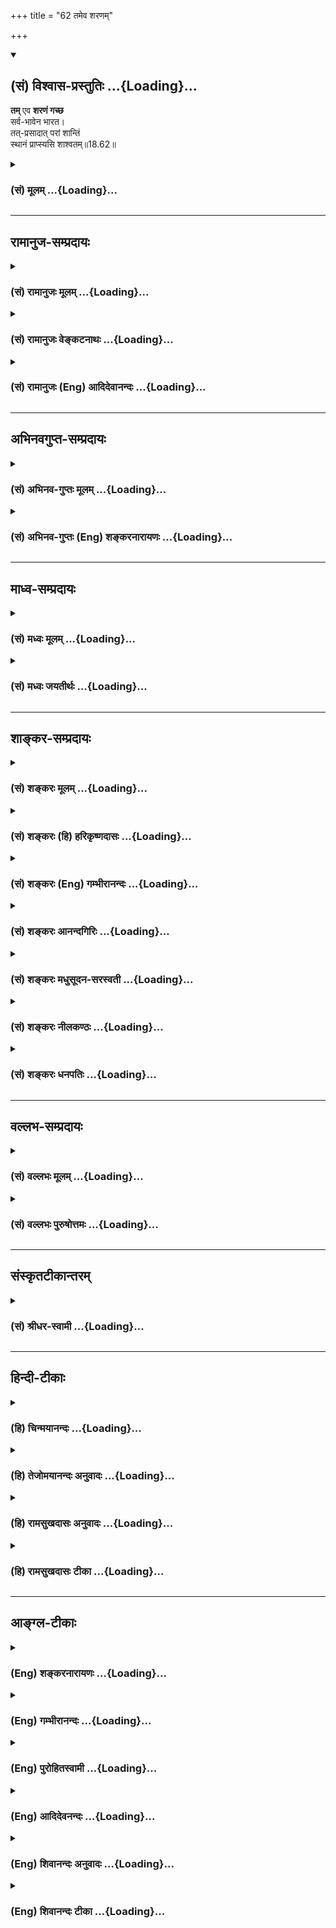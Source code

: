 +++
title = "62 तमेव शरणम्"

+++
<div class="js_include" newlevelforh1="2" title="(सं) विश्वास-प्रस्तुतिः" unfilled url="/mahAbhAratam/vyAsaH/shlokashaH/06-bhIShma-parva/03-bhagavad-gItA-parva/saMskRtam/vishvAsa-prastutiH/18_moxa-saMnyAsa-yogaH/62_tameva_sharaNam.md">
<details open><summary><h2>(सं) विश्वास-प्रस्तुतिः ...{Loading}...</h2></summary>

**तम्** एव **शरणं गच्छ**  
सर्व-भावेन भारत।  
तत्-प्रसादात् परां शान्तिं  
स्थानं प्राप्स्यसि शाश्वतम्॥18.62॥
</details>
</div>
<div class="js_include collapsed" newlevelforh1="3" title="(सं) मूलम्" unfilled url="/mahAbhAratam/vyAsaH/shlokashaH/06-bhIShma-parva/03-bhagavad-gItA-parva/saMskRtam/mUlam/18_moxa-saMnyAsa-yogaH/62_tameva_sharaNam.md">
<details><summary><h3>(सं) मूलम् ...{Loading}...</h3></summary>

तमेव शरणं गच्छ सर्वभावेन भारत।  
तत्प्रसादात्परां शान्तिं स्थानं प्राप्स्यसि शाश्वतम्।।18.62।।
</details>
</div>


_________________
## रामानुज-सम्प्रदायः
<div class="js_include collapsed" newlevelforh1="3" title="(सं) रामानुजः मूलम्" unfilled url="/mahAbhAratam/vyAsaH/shlokashaH/06-bhIShma-parva/03-bhagavad-gItA-parva/saMskRtam/rAmAnujaH/mUlam/18_moxa-saMnyAsa-yogaH/62_tameva_sharaNam.md">
<details><summary><h3>(सं) रामानुजः मूलम् ...{Loading}...</h3></summary>

।।18.62।। यस्माद् एवं तस्मात् **तम् एव** सर्वस्य प्रशासितारम्
आश्रितवात्सल्येन त्वत्सारथ्ये अवस्थितम्इत्थं कुरु इति च प्रशासितारं मां
**सर्वभावेन** सर्वात्मना **शरणं गच्छ** अनुवर्तस्व। अन्यथा
तन्मायाप्रेरितेन अज्ञेन त्वया युद्धादिकरणम् अवर्जनीयम्; तथा सति नष्टो
भविष्यसि। अतो मदुक्तप्रकारेण युद्धादिकं कुरु इत्यर्थः। एवं कुर्वाणः
**तत्प्रसादात् परां शान्तिं** सर्वकर्मबन्धोपशमनं **शाश्वतं** च **स्थानं
प्राप्स्यसि।** यद् अभिधीयते श्रुतिशतैः -- तद्विष्णोः परमं पदं सदा
पश्यन्ति सूरयः। (ऋ॰ सं॰ 1।2।6।5)ते ह नाकं महिमानः सचन्त यत्र पूर्वे
साध्याः सन्ति देवाः। (यजुः सं॰ 31।16)यत्र ऋषयः प्रथमजा ये पुराणाः। परेण
नाकं विहितं गुहायाम् (महाना॰ 8।14)यो अस्याध्यक्षः परमे व्योमन्। (ऋ॰ सं॰
8।7।17।7)अथ यदतः परो दिवो ज्योतिर्दीप्यते (छ॰ उ॰ 3।13।7)सोऽध्वनः
पारमाप्नोति तद्विष्णोः परमं पदम् (क॰ उ॰ 3।9) इत्यादिभिः।

</details>
</div>
<div class="js_include collapsed" newlevelforh1="3" title="(सं) रामानुजः वेङ्कटनाथः" unfilled url="/mahAbhAratam/vyAsaH/shlokashaH/06-bhIShma-parva/03-bhagavad-gItA-parva/saMskRtam/rAmAnujaH/venkaTanAthaH/18_moxa-saMnyAsa-yogaH/62_tameva_sharaNam.md">
<details><summary><h3>(सं) रामानुजः वेङ्कटनाथः ...{Loading}...</h3></summary>

  
  
।।18.62।। स्वतन्त्रे स्वमायया प्रेरयति; परतन्त्रस्तां कथं निस्तरेत्
इत्यत्रोत्तरंतमेव शरणम् इति श्लोक इत्याह --
एतन्मायानिवृत्तिहेतुमाहेति। यस्मादेवम् -- अन्यथाऽपि बुद्ध्या
निवर्तितुमशक्यत्वादित्यर्थः; सर्वस्येश्वराधीनत्वादिति वा। तमेव इत्यनेन
मायां कोऽन्यो निवर्तयितुं शक्नोतीति सूचितमित्याह -- सर्वस्य
प्रशासितारमिति। अत्यन्तस्वतन्त्रः स एव हीदानीं रथिनस्तव सारथित्वेन
परतन्त्रः प्रशास्तीत्यभिप्रायेणआश्रितवात्सल्येनेत्यादिकमुक्तम्।
एवमनुवर्तनीयत्वाय परत्वं सौलभ्यं च दर्शितम्। भावशब्दोऽत्र मनोवृत्तिपर
इत्याहसर्वात्मनेति। सर्वप्रकारेणेति वाऽर्थः। तेनवासुदेवः सर्वम् \[7।19\]
इत्युक्तप्रक्रिययाऽन्तर्यामित्वेनोपदेष्टृत्वेन
प्राप्यत्वप्रापकत्वादिभिश्चैक एवावस्थित इत्यनुसन्धानं वा विवक्षितम्।
अत्र शरणशब्द उपदेशादिमुखेन गोप्तृविषयः तेनैव द्वारेणोपायपरो वा।
यथोपदिष्टकरणमेवात्र शरणागतिरित्यभिप्रायेणाऽऽह --
सर्वात्मनाऽनुवर्तस्वेति। न श्रोष्यसिन योत्स्ये
इत्युक्तनिषेधपरत्वादनुवर्तनमेवात्र शरणागतिरिति दर्शयितुं प्रकृतेन
विपर्यये प्रत्यवायेन योजयति -- अन्यथापीति। प्रकृतोपयोगेनानुवृत्तिं
विशिंषन् विवक्षितमुपसंहरति -- अतस्तदुक्तप्रकारेणेति।
स्ववर्णाश्रमानरूपतदाज्ञानुवर्तनमेव हि तत्प्रीणनमिति भावः।  
  
उक्तानुवृत्तिं प्रसादहेतुतयोत्तरार्धेन योजयति -- एवं
कुर्वाणस्तत्प्रसादादिति। मत्प्रसादात् \[18।5658\] इत्युक्त
एवार्थःतत्प्रसादात् इत्यत्र निर्दिष्टः। तत्रोक्तं सर्वदुर्गतरणमिह परा
शान्तिः। शान्तेश्चात्र परत्वं
निवृत्तजातीयकारणसामानाधिकरण्यविरहेणापुनरङ्कुरत्वमित्यभिप्रायेणाऽऽहसर्वकर्मेति।
सर्वकर्मबन्धोपशमपरशान्तिशब्देन अनिष्टनिवृत्तिरुक्ता। स्थानं प्राप्स्यसि
इति इष्टप्राप्तिरुच्यते। शाश्वतशब्देन ब्रह्मादिस्थानव्यवच्छेदः।
मूलप्रकृतिः सूक्ष्मावस्था; मुक्तप्राप्यस्थानमिति केचित् सत्यलोकादिष्वेव
वैष्णवस्थानमिति चापरे तत्स्थानशब्दस्य मुख्यार्थस्वीकाराय; वादिक्षेपाय
चाप्राकृतस्थानं श्रुतिभिरुपपादयति -- यदभिधीयत इति। अधीतवेदानां
सम्प्रतिपत्त्यतिशयार्थंश्रुतिशतैरित्युक्तम्। एतेन कारणश्रुतीनां
एकमेवाद्वितीयम् \[छां.उ.6।2।1\] इत्यादीनां
स्रक्ष्यमाणकार्यप्रपञ्चमात्रप्रलयपरत्वं बहुश्रुत्यविरोधाय
दर्शितम्। तद्विष्णोः इति वाक्यं प्रत्येकं सदापश्यदनेकसूरिविशिष्टविधिपरं;
कृत्स्नस्याप्राप्तत्वात्। विष्णोः इति वैयधिकरण्याच्च नात्र स्वरूपपरता
युक्ता। यत्र पूर्वे साध्याः सन्ति इत्यत्राप्यनवच्छेदान्नित्यं सन्तीति
सिद्धम्। अत्र चशाश्वतं स्थानम् इति निर्दिष्टं परमात्मन एव स्थानमिति
प्रकरणान्तरे व्यक्तम्। रम्याणि कामचाराणि (दिव्यानि कामचारीणि) विमानानि
सभास्तथा। आक्रीडा विविधा राजन् पद्मिन्यश्चामलोदकाः। एते वै निरयास्तात
स्थानस्य परमात्मनः \[म.भा.12।198।411\] इति। आह च भगवान् पराशरः --
एकान्तिनः सदा ब्रह्मध्यायिनो योगिनो हि ये। तेषां तत्परमं स्थानं यद्वै
पश्यन्ति सूरयः \[वि.पु.1।6।39\] इति।  
  

</details>
</div>
<div class="js_include collapsed" newlevelforh1="3" title="(सं) रामानुजः (Eng) आदिदेवानन्दः" unfilled url="/mahAbhAratam/vyAsaH/shlokashaH/06-bhIShma-parva/03-bhagavad-gItA-parva/saMskRtam/rAmAnujaH/english/AdidevAnandaH/18_moxa-saMnyAsa-yogaH/62_tameva_sharaNam.md">
<details><summary><h3>(सं) रामानुजः (Eng) आदिदेवानन्दः ...{Loading}...</h3></summary>

18.62 Such being the case, take refuge with all your heart
(Sarvabhavena), by every disposition of your body, senses and mind
(Sarvatmana) in Him - Him, the ruler of all, who has become your charioteer out of compassion for dependents, and who orders you, 'Act thus' and so on. Even if you do not do so now, fighting in battle etc.,
is inevitable for you who are ignorant and actuated by His Maya, but then you will get ruined. Therefore, fight etc., in the manner which has
been explained by Him. Such is the meaning. Acting in this way, you will
attain supreme peace, release from all bondage, and the eternal abode.
Hundreds of Srutis declare it: 'That supreme place of Visnu which the
sages see' (Rg. S., 1.2.6.5); 'They become meritorious and reach this
heaven where Devas and Sadhyas dwell' (Tai. A., 3.12); 'Where dwell the
ancient sages, the first-born' (Tai.Sam., 4.7.13.1); 'The supreme place
above the paradise in the heart of the Supreme Heaven' (Ma. Na., 8.14);
'He who is in the Supreme Heaven and presides over this' (Rg. S.,
8.7.17.7); 'Now that light which shines above this Supreme Heaven' (Cha.
U., 3.13.7); and 'He reaches the end of the journey, the Highest abode
of Visnu' (Ka. U., 3.9).

</details>
</div>


_________________
## अभिनवगुप्त-सम्प्रदायः
<div class="js_include collapsed" newlevelforh1="3" title="(सं) अभिनव-गुप्तः मूलम्" unfilled url="/mahAbhAratam/vyAsaH/shlokashaH/06-bhIShma-parva/03-bhagavad-gItA-parva/saMskRtam/abhinava-guptaH/mUlam/18_moxa-saMnyAsa-yogaH/62_tameva_sharaNam.md">
<details><summary><h3>(सं) अभिनव-गुप्तः मूलम् ...{Loading}...</h3></summary>

।।18.61 -- 18.62।। ईश्वर इति। तमेवेति। एष ईश्वरः परमात्मा अवश्यं शरणत्वेन
ग्राह्यः। तत्र हि अधिष्ठातरि कर्तरि +++(omits कर्तरि )+++ बोद्धरि स्वात्ममये
विमृष्टे +++(;N विस्पष्टे )+++ ; न कर्माणि स्थतिभाञ्जि भवन्ति। न हि
निशिततरनखरकोटिविदारितसमदकरिकरटगलितमुक्ताफलनिकरपरिकरप्रकाशितप्रतापमहसि (
omits -- परिकर -- ) सिंहकिशोरके गुहामधितिष्ठति चपलमनसो
विद्रवणमात्रबलशालिनो हरिणपोतकाः +++(K हिरण -- )+++ स्वैरं
स्वव्यापारपरिशीलनापटुभावमवलंबन्ते इति। तमेव शरणं गच्च्छइत्युपक्रम्य
मत्प्रसादात् इति निर्वाहवाक्यमभिदधत् भगवान् परमात्मानम् ईश्वरं वासुदेवं
च एकतया योजयति इति।

</details>
</div>
<div class="js_include collapsed" newlevelforh1="3" title="(सं) अभिनव-गुप्तः (Eng) शङ्करनारायणः" unfilled url="/mahAbhAratam/vyAsaH/shlokashaH/06-bhIShma-parva/03-bhagavad-gItA-parva/saMskRtam/abhinava-guptaH/english/shankaranArAyaNaH/18_moxa-saMnyAsa-yogaH/62_tameva_sharaNam.md">
<details><summary><h3>(सं) अभिनव-गुप्तः (Eng) शङ्करनारायणः ...{Loading}...</h3></summary>

18.61-62 Isvarah etc. Tam eva etc. This Lord, the Supreme Self, must be
taken hold of as refuge. When that Supreme Ruler, the \[real\]
Agent-of-all-actions, the \[real\] Knower, the very Self of your own, is
reflected upon, there (in the heart) the \[effects of\] actions do not
enjoy any locus standi. Indeed, the deer-calves which are of wavering
mind \[by nature\] and are noted only for their power of running away to
escape, do not take recourse to their skill in pursuing freely their
\[usual\] activities while there dwells in the \[nearby\] cave a
loin-calf, the glory of whose valour has been made evident by the
accessories in the form of the heaps of pearls scattered from the
elephants' temples broken upon with the very sharp edges of his
(lion-calf's) excellent claws. By the cocluding statement that commences
'To Him alone you must go for refuge' and \[runs\] as 'Through My Grace
etc.', the Bhagavat indicates the Lord Supreme Self, and Vasudeva krsna
to be identical.

</details>
</div>


_________________
## माध्व-सम्प्रदायः
<div class="js_include collapsed" newlevelforh1="3" title="(सं) मध्वः मूलम्" unfilled url="/mahAbhAratam/vyAsaH/shlokashaH/06-bhIShma-parva/03-bhagavad-gItA-parva/saMskRtam/madhvaH/mUlam/18_moxa-saMnyAsa-yogaH/62_tameva_sharaNam.md">
<details><summary><h3>(सं) मध्वः मूलम् ...{Loading}...</h3></summary>

।।18.62।। परोक्षवचनं तु द्रोणं प्रति भीमवचनवत्।

</details>
</div>
<div class="js_include collapsed" newlevelforh1="3" title="(सं) मध्वः जयतीर्थः" unfilled url="/mahAbhAratam/vyAsaH/shlokashaH/06-bhIShma-parva/03-bhagavad-gItA-parva/saMskRtam/madhvaH/jayatIrthaH/18_moxa-saMnyAsa-yogaH/62_tameva_sharaNam.md">
<details><summary><h3>(सं) मध्वः जयतीर्थः ...{Loading}...</h3></summary>

।।18.62।। ईश्वरः सर्वभूतानां हृद्देशेऽर्जुन तिष्ठति \[18।61\]तमेव शरणं
गच्छ तत्प्रसादात् इत्यादिरूपात्परोक्षवचनात्कृष्णस्यानीश्वरत्वं प्रतीयते।
तन्निराकर्तुमाह -- **परोक्षे**ति।
निश्चितार्थत्वाभिप्रायेणान्यथासिद्धमिति शेषः।

</details>
</div>


_________________
## शाङ्कर-सम्प्रदायः
<div class="js_include collapsed" newlevelforh1="3" title="(सं) शङ्करः मूलम्" unfilled url="/mahAbhAratam/vyAsaH/shlokashaH/06-bhIShma-parva/03-bhagavad-gItA-parva/saMskRtam/shankaraH/mUlam/18_moxa-saMnyAsa-yogaH/62_tameva_sharaNam.md">
<details><summary><h3>(सं) शङ्करः मूलम् ...{Loading}...</h3></summary>

।।18.62।। --,**तमेव** ईश्वरं **शरणम्** आश्रयं संसारार्तिहरणार्थं
**गच्छ** आश्रय **सर्वभावेन** सर्वात्मना हे **भारत।** ततः
**तत्प्रसादात्** ईश्वरानुग्रहात् **परां** प्रकृष्टां **शान्तिम्** उपरतिं
**स्थानं** च मम विष्णोः परमं पदं प्राप्स्यसि **शाश्वतं** नित्यम्।।

</details>
</div>
<div class="js_include collapsed" newlevelforh1="3" title="(सं) शङ्करः (हि) हरिकृष्णदासः" unfilled url="/mahAbhAratam/vyAsaH/shlokashaH/06-bhIShma-parva/03-bhagavad-gItA-parva/saMskRtam/shankaraH/hindI/harikRShNadAsaH/18_moxa-saMnyAsa-yogaH/62_tameva_sharaNam.md">
<details><summary><h3>(सं) शङ्करः (हि) हरिकृष्णदासः ...{Loading}...</h3></summary>

।।18.62।। हे भारत तू सर्वभावसे उस ईश्वरकी ही शरणमें जा अर्थात् संसारके
समस्त क्लेशोंका नाश करनेके लिये मन; वाणी और शरीरद्वारा सब प्रकारसे उस
ईश्वरका ही आश्रय ग्रहण कर। फिर उस ईश्वरके अनुग्रहसे परम -- उत्तम
शान्तिको; अर्थात् उपरतिको और शाश्वत स्थानको अर्थात् मुझ विष्णुके परम
नित्यधामको प्राप्त करेगा।

</details>
</div>
<div class="js_include collapsed" newlevelforh1="3" title="(सं) शङ्करः (Eng) गम्भीरानन्दः" unfilled url="/mahAbhAratam/vyAsaH/shlokashaH/06-bhIShma-parva/03-bhagavad-gItA-parva/saMskRtam/shankaraH/english/gambhIrAnandaH/18_moxa-saMnyAsa-yogaH/62_tameva_sharaNam.md">
<details><summary><h3>(सं) शङ्करः (Eng) गम्भीरानन्दः ...{Loading}...</h3></summary>

18.62 Gaccha saranam, take refuge; tam eva, in Him, the Lord alone;
sarva-bhavena, with your whole being, for getting rid of your mundane
sufferings, O scion of the Bharata dynasty. Tat-prasadat, through His
grace, through God's grace; prapsyasi, you will attain; param, the
supreme; santim, Peace, the highest Tranillity; and the sasvatam,
eternal; sthanam, Abode, the supreme State of Mine who am Visnu.

</details>
</div>
<div class="js_include collapsed" newlevelforh1="3" title="(सं) शङ्करः आनन्दगिरिः" unfilled url="/mahAbhAratam/vyAsaH/shlokashaH/06-bhIShma-parva/03-bhagavad-gItA-parva/saMskRtam/shankaraH/AnandagiriH/18_moxa-saMnyAsa-yogaH/62_tameva_sharaNam.md">
<details><summary><h3>(सं) शङ्करः आनन्दगिरिः ...{Loading}...</h3></summary>

।।18.62।। ईश्वरः सर्वाणि भूतानि प्रेरयति चेत्प्राप्तकैवल्यस्यापि
पुरुषकारस्यानर्थक्यमित्याशङ्क्याह -- **तमेवेति।** सर्वात्मना मनोवृत्त्या
वाचा कर्मणा चेत्यर्थः। ईश्वरस्यानुग्रहात्तत्त्वज्ञानोत्पत्तिपर्यन्तादिति
शेषः। मुक्तास्तिष्ठन्त्यस्मिन्निति स्थानम्।

</details>
</div>
<div class="js_include collapsed" newlevelforh1="3" title="(सं) शङ्करः मधुसूदन-सरस्वती" unfilled url="/mahAbhAratam/vyAsaH/shlokashaH/06-bhIShma-parva/03-bhagavad-gItA-parva/saMskRtam/shankaraH/madhusUdana-sarasvatI/18_moxa-saMnyAsa-yogaH/62_tameva_sharaNam.md">
<details><summary><h3>(सं) शङ्करः मधुसूदन-सरस्वती ...{Loading}...</h3></summary>

।।18.62।। ईश्वरः सर्वभूतानि परतन्त्राणि प्रेरयति चेत्प्राप्तं
विधिप्रतिषेधशास्त्रस्य सर्वस्य पुरुषकारस्य चानर्थक्यमित्यत्राह --
तमेवेति। तमेवेश्वरं शरणंनामाश्रयं संसारसमुद्रोत्तरणार्थं गच्छ आश्रय।
सर्वभावेन सर्वात्मना मनसा वाचा कर्मणा च। हे भारत;
तत्प्रसादात्तस्यैवेश्वरस्यानुग्रहात्तत्त्वज्ञानोत्पत्तिपर्यन्तात्परां
शान्तिं सकार्याविद्यानिवृत्तिं
स्थानमद्वितीयस्वप्रकाशपरमानन्दरूपेणावस्थानं शाश्वतं नित्यं प्राप्स्यसि।

</details>
</div>
<div class="js_include collapsed" newlevelforh1="3" title="(सं) शङ्करः नीलकण्ठः" unfilled url="/mahAbhAratam/vyAsaH/shlokashaH/06-bhIShma-parva/03-bhagavad-gItA-parva/saMskRtam/shankaraH/nIlakaNThaH/18_moxa-saMnyAsa-yogaH/62_tameva_sharaNam.md">
<details><summary><h3>(सं) शङ्करः नीलकण्ठः ...{Loading}...</h3></summary>

।।18.62।। तमेव ईश्वरं सर्वभावेन सर्वात्मना शरणमाश्रयं गच्छ श्रयस्व।
तत्प्रसादात् तदनुग्रहात्परां शान्तिमुपरतिं समाधिमितियावत्। तथा च
सूत्रंसमाधिसिद्धिरीश्वरप्रणिधानात् इति। स्थानं च परं विष्णोः पदं मोक्षं
शाश्वतं नित्यं प्राप्स्यसि।

</details>
</div>
<div class="js_include collapsed" newlevelforh1="3" title="(सं) शङ्करः धनपतिः" unfilled url="/mahAbhAratam/vyAsaH/shlokashaH/06-bhIShma-parva/03-bhagavad-gItA-parva/saMskRtam/shankaraH/dhanapatiH/18_moxa-saMnyAsa-yogaH/62_tameva_sharaNam.md">
<details><summary><h3>(सं) शङ्करः धनपतिः ...{Loading}...</h3></summary>

।।18.62।। यस्मीदश्वर एव तत्तत्कर्मफलप्रदाता भ्रामयति तस्मात्तमेव ईश्वरं
शरणं आश्रयं संसारार्ति हरणार्थं सर्वभावेन सर्वात्मना मनसा वाचा कर्मणा च
गच्छ आश्रय। हेभारतेति संबोधयन् उत्तमवंशोद्भवस्त्वं योग्योऽसीति द्योतयति।
तत्प्रसादातात्तस्य सभ्यगाराधितस्येश्वरस्य प्रसादादनुग्रहात्परां
प्रकृष्टां शान्तिं अविद्योपशमरुपां सर्वानार्थनिवृत्तिस्थानं च
मुक्तास्तिष्ठन्ति यस्मिन्निति स्थानं मम विष्णोः परम पदं शाश्वतं
सदैकरसमवाप्यस्यसि।

</details>
</div>


_________________
## वल्लभ-सम्प्रदायः
<div class="js_include collapsed" newlevelforh1="3" title="(सं) वल्लभः मूलम्" unfilled url="/mahAbhAratam/vyAsaH/shlokashaH/06-bhIShma-parva/03-bhagavad-gItA-parva/saMskRtam/vallabhaH/mUlam/18_moxa-saMnyAsa-yogaH/62_tameva_sharaNam.md">
<details><summary><h3>(सं) वल्लभः मूलम् ...{Loading}...</h3></summary>

।।18.62।। अतस्तमेव सर्वनियन्तारं सर्वेश्वरं शरण्यं गच्छ सर्वात्मना।
अन्यथा मत्प्रकृतिप्रेरितेन तु त्वया युद्धकरणमनिवार्यं भविष्यत्येवेति वरं
मदुक्तकरणम्। मत्प्रसादादेव परां शान्तिं शाश्वतं स्थानं च प्राप्स्यसि।
अतो भगवदाज्ञातः स्वधर्मकरणं मतं तथा सति न बन्धः स्यात्तदीयस्येति
निर्णयः।

</details>
</div>
<div class="js_include collapsed" newlevelforh1="3" title="(सं) वल्लभः पुरुषोत्तमः" unfilled url="/mahAbhAratam/vyAsaH/shlokashaH/06-bhIShma-parva/03-bhagavad-gItA-parva/saMskRtam/vallabhaH/puruShottamaH/18_moxa-saMnyAsa-yogaH/62_tameva_sharaNam.md">
<details><summary><h3>(सं) वल्लभः पुरुषोत्तमः ...{Loading}...</h3></summary>

  
  
।।18.62।। मामज्ञात्वा मदाज्ञां चेन्न करोषि तदा हृदयस्थितेश्वरस्यैव शरणं
गच्छेत्याह -- तमेवेति। हे भारत सत्कुलोत्पन्नत्वादहङ्काररहित तं
पूर्वोक्तं हृदयस्थितमेव ईश्वरं सर्वभावेन सङ्कल्पविकल्पान् परित्यज्य
सर्वात्मना शरणं गच्छ; ततस्तत्प्रसादात् परां शान्तिं शाश्वतं नित्यं
स्थानं पूर्वश्लोकोक्तमक्षरात्मकं प्राप्स्यसि।  
  

</details>
</div>


_________________
## संस्कृतटीकान्तरम्
<div class="js_include collapsed" newlevelforh1="3" title="(सं) श्रीधर-स्वामी" unfilled url="/mahAbhAratam/vyAsaH/shlokashaH/06-bhIShma-parva/03-bhagavad-gItA-parva/saMskRtam/shrIdhara-svAmI/18_moxa-saMnyAsa-yogaH/62_tameva_sharaNam.md">
<details><summary><h3>(सं) श्रीधर-स्वामी ...{Loading}...</h3></summary>

।।18.62।।**तमिति।** यस्मादेवं सर्वे जीवाः
परमेश्वरपरतन्त्रास्तस्मादहंकारं परित्यज्य सर्वभावेन सर्वात्मना
तमीश्वरमेव शरणं गच्छ। ततस्तस्यैव प्रसादात्परमामुपशान्तिं स्थानं च
पारमेश्वरं शाश्वतं नित्यं प्राप्स्यसि।

</details>
</div>


_________________
## हिन्दी-टीकाः
<div class="js_include collapsed" newlevelforh1="3" title="(हि) चिन्मयानन्दः" unfilled url="/mahAbhAratam/vyAsaH/shlokashaH/06-bhIShma-parva/03-bhagavad-gItA-parva/hindI/chinmayAnandaH/18_moxa-saMnyAsa-yogaH/62_tameva_sharaNam.md">
<details><summary><h3>(हि) चिन्मयानन्दः ...{Loading}...</h3></summary>

।।18.62।। ईशावास्योपनिषद् के प्रथम मन्त्र का भावार्थ यह है कि यह
सम्पूर्ण जगत् ईश्वर से व्याप्त है। इसलिए; नामरूपों के भेद से दृष्टि
हटाकर अनन्त परमात्मा का आनन्दानुभव करो किसी के धन का लोभ मत करो।
गीतादर्शन का सारतत्त्व भी यही है। अहंकार का त्याग करके अपने कर्त्तव्य
करो यह तो मानो गीता का मूल मंत्र ही है। आत्मा और अनात्मा के मिथ्या
सम्बन्ध से ही कर्तृत्वाभिमानी जीव की उत्पत्ति होती है। यह जीव ही संसार
के दुखों को भोगता रहता है। अत; इससे अपनी मुक्ति के लिए अहंकार का
परित्याग करना चाहिए। यहाँ प्रश्न उपस्थित हो सकता है कि अहंकार का त्याग
कैसे करें इसके उत्तर में ईश्वरार्पण की भावना का वर्णन किया गया है।
पूर्वश्लोक में ही ईश्वर के स्वरूप को दर्शाया गया है। इसलिए; अब; भगवान्
श्रीकृष्ण अर्जुन से कहते हैं; तुम उसी हृदयस्थ ईश्वर की शरण में जाओ। शरण
में जाने का अर्थ है अभिमान एवं फलासक्ति का त्याग करके;
कर्माध्यक्षकर्मफलदाता ईश्वर का सतत स्मरण करते हुए कर्म करना। इसके
फलस्वरूप चित्त की शुद्धि प्राप्त होगी; जो आत्मज्ञान में सहायक होगी।
आत्मज्ञान की दृष्टि से शरण का अर्थ होगा समस्त अनात्म उपाधियों के
तादात्म्य को त्यागकर आत्मस्वरूप ईश्वर के साथ एकत्व का अनुभव करना। यह
शरणागति अपने सम्पूर्ण व्यक्तित्व के साथ ही हो सकती है (सर्वभावेन); अधूरे
हृदय से नहीं। राधा; हनुमान और प्रह्लाद जैसे भक्त इसके उदाहरण हैं। चित्त
की शुद्धि और आत्मानुभूति ही ईश्वर की कृपा अथवा प्रसाद है। जिस मात्रा
में; अनात्मा के साथ हमारा तादात्म्य निवृत्त होगा; उसी मात्रा में हमें
ईश्वर का यह प्रसाद प्राप्त होगा। भारत भरतवंश में जन्म लेने के कारण अर्जुन
का नाम भारत था। शब्द व्युत्पत्ति के अनुसार इसका अर्थ है वह पुरुष जो भा
अर्थात् प्रकाश (ज्ञान) में रत है। आध्यात्मिक ज्ञान के प्रकाश में रमने
वाले ऋषियों के कारण ही यह देश भारत कहा गया है। प्रकरण का उपसंहार करते हुए
भगवान् कहते हैं

</details>
</div>
<div class="js_include collapsed" newlevelforh1="3" title="(हि) तेजोमयानन्दः अनुवादः" unfilled url="/mahAbhAratam/vyAsaH/shlokashaH/06-bhIShma-parva/03-bhagavad-gItA-parva/hindI/tejomayAnandaH/anuvAdaH/18_moxa-saMnyAsa-yogaH/62_tameva_sharaNam.md">
<details><summary><h3>(हि) तेजोमयानन्दः अनुवादः ...{Loading}...</h3></summary>

।।18.62।। हे भारत ! तुम सम्पूर्ण भाव से उसी (ईश्वर) की शरण में जाओ। उसके
प्रसाद से तुम परम शान्ति और शाश्वत स्थान को प्राप्त करोगे।।

</details>
</div>
<div class="js_include collapsed" newlevelforh1="3" title="(हि) रामसुखदासः अनुवादः" unfilled url="/mahAbhAratam/vyAsaH/shlokashaH/06-bhIShma-parva/03-bhagavad-gItA-parva/hindI/rAmasukhadAsaH/anuvAdaH/18_moxa-saMnyAsa-yogaH/62_tameva_sharaNam.md">
<details><summary><h3>(हि) रामसुखदासः अनुवादः ...{Loading}...</h3></summary>

।।18.62।। हे भरतवंशोद्भव अर्जुन ! तू सर्वभावसे उस ईश्वरकी ही शरणमें चला
जा। उसकी कृपासे तू परमशान्ति-(संसारसे सर्वथा उपरति-) को और अविनाशी
परमपदको प्राप्त हो जायगा।

</details>
</div>
<div class="js_include collapsed" newlevelforh1="3" title="(हि) रामसुखदासः टीका" unfilled url="/mahAbhAratam/vyAsaH/shlokashaH/06-bhIShma-parva/03-bhagavad-gItA-parva/hindI/rAmasukhadAsaH/TIkA/18_moxa-saMnyAsa-yogaH/62_tameva_sharaNam.md">
<details><summary><h3>(हि) रामसुखदासः टीका ...{Loading}...</h3></summary>

।।18.62।।***व्याख्या --***  \[मनुष्यमें प्रायः यह एक कमजोरी रहती है कि
जब उसके सामने संतमहापुरुष विद्यमान रहते हैं; तब उसका उनपर श्रद्धाविश्वास
एवं महत्त्वबुद्धि नहीं होती **(टिप्पणी प₀ 963)** परन्तु जब वे चले जाते
हैं; तब पीछे वह रोता है; पश्चात्ताप करता है। ऐसे ही भगवान् अर्जुनके रथके
घोड़े हाँकते हैं और उनकी आज्ञाका पालन करते हैं। वे ही भगवान् जब अर्जुनसे
कहते हैं कि शरणागत भक्त मेरी कृपासे शाश्वत पदको प्राप्त हो जाता है और तू
भी मेरेमें चित्तवाला होकर मेरी कृपासे सम्पूर्ण विघ्नोंको तर जायगा; तब
अर्जुन कुछ बोले ही नहीं। इससे यह सम्भावना भी हो सकती है कि भगवान्के
वचनोंपर अर्जुनको पूरा विश्वास न हुआ हो। इसी दृष्टिसे भगवान्को यहाँ
अर्जुनके लिये अन्तर्यामी ईश्वरकी शरणमें जानेकी बात कहनी पड़ी। \]**तमेव
शरणं गच्छ --** भगवान् कहते हैं कि जो सर्वव्यापक ईश्वर सबके हृदयमें
विराजमान है और सबका संचालक है; तू उसीकी शरणमें चला जा। तात्पर्य है कि
सांसारिक उत्पत्तिविनाशशील पदार्थ; वस्तु; व्यक्ति; घटना परिस्थिति आदि
किसीका किञ्चिन्मात्र भी आश्रय न लेकर केवल अविनाशी परमात्माका ही आश्रय ले
ले। पूर्वश्लोकमें यह कहा गया कि मनुष्य जबतक शरीररूपी यन्त्रके साथ
मैंमेरापनका सम्बन्ध रखता है तबतक ईश्वर अपनी मायासे उसको घुमाता रहता है।
अब यहाँ **एव** पदसे उसका निषेध करते हुए भगवान् अर्जुनसे कहते हैं कि
शरीररूपी यन्त्रके साथ किञ्चिन्मात्र भी मैंमेरापनका सम्बन्ध न रखकर तू
केवल उस ईश्वरकी शरणमें चला जा।**सर्वभावेन --** सर्वभावसे शरणमें जानेका
तात्पर्य यह हुआ कि मनसे उसी परमात्माका चिन्तन हो; शारीरिक क्रियाओंसे
उसीका पूजन हो; उसीका प्रेमपूर्वक भजन हो और उसके प्रत्येक विधानमें परम
प्रसन्नता हो। वह विधान चाहे शरीर; इन्द्रियाँ; मन आदिके अनुकूल हो; चाहे
प्रतिकूल हो; उसे भगवान्का ही किया हुआ मानकर खूब प्रसन्न हो जाय कि अहो
भगवान्की मेरेपर कितनी कृपा है कि मेरेसे बिना पूछे ही; मेरे मन; बुद्धि
आदिके विपरीत जानते हुए भी केवल मेरे हितकी भावनासे; मेरा परम कल्याण
करनेके लिये उन्होंने ऐसा विधान किया है  
  
**तत्प्रसादात्परां शान्तिं स्थानं प्राप्स्यसि शाश्वतम् --** भगवान्ने
पहले यह कह दिया था कि मेरी कृपासे शाश्वत पदकी प्राप्ति हो जाती है (18।
56) और मेरी कृपासे तू सम्पूर्ण विघ्नोंसे तर जायगा (18। 58)। वही बात यहाँ
कहते हैं कि उस अन्तर्यामी परमात्माकी कृपासे तू परमशान्ति और शाश्वत
स्थान(पद)को प्राप्त कर लेगा। गीतामें अविनाशी परमपदको हीपरा शान्ति नामसे
कहा गया है। परन्तु यहाँ भवगान्नेपरा शान्ति औरशाश्वत स्थान (परमपद) --
दोनोंका प्रयोग एक साथ किया है। अतः यहाँपरा शान्ति का अर्थ संसारसे सर्वथा
उपरति औरशाश्वत स्थान का अर्थ परमपद लेना चाहिये। भगवान्ने **तमेव शरणं
गच्छ** पदोंसे अर्जुनको सर्वव्यापी ईश्वरकी शरणमें जानेके लिये कहा है।
इससे यह शङ्का हो सकती है कि क्या भगवान् श्रीकृष्ण ईश्वर नहीं हैं क्योंकि
अगर भगवान् श्रीकृष्ण ईश्वर होते; तो अर्जुनकोउसीकी शरणमें जा -- ऐसा
(परोक्ष रीतिसे) नहीं कहते।  
  
इसका समाधान यह है कि भगवान्ने सर्वव्यापक ईश्वरकी शरणागतिको तो
**गुह्याद्गुह्यतरम्** (18। 63) अर्थात् गुह्यसे गुह्यतर कहा है; पर अपनी
शरणागतिको **सर्वगुह्यतमम्** (18। 64) अर्थात् सबसे गुह्यतम कहा है। इससे
सर्वव्यापक ईश्वरकी अपेक्षा भगवान् श्रीकृष्ण बड़े ही सिद्ध हुए।  
  
भगवान्ने पहले कहा है कि मैं अजन्मा; अविनाशी और सम्पूर्ण प्राणियोंका
ईश्वर होते हुए भी अपनी प्रकृतिको अधीन करके अपनी योगमायासे प्रकट होता हूँ
(4। 6) मैं सम्पूर्ण यज्ञों और तपोंका भोक्ता हूँ; सम्पूर्ण लोकोंका महान्
ईश्वर हूँ और सम्पूर्ण प्राणियोंका सुहृद हूँ -- ऐसा मुझे माननेसे शान्तिकी
प्राप्ति होती है (5। 29) परन्तु जो मुझे सम्पूर्ण यज्ञोंका भोक्ता और सबका
मालिक नहीं मानते; उनका पतन होता है (9। 24)। इस प्रकार अन्वयव्यतिरेकसे भी
भगवान् श्रीकृष्णका ईश्वरत्व सिद्धि हो जाता है।  
  
इस अध्यायमें **ईश्वरः सर्वभूतानां हृद्देशेऽर्जुन तिष्ठति** (18। 61)
पदोंसे अन्तर्यामी ईश्वरको सब प्राणियोंके हृदयमें स्थित बताया है और
पंद्रहवें अध्यायमें **सर्वस्य चाहं हृदि संनिविष्टः** (15। 15) पदोंसे
अपनेको सबके हृदयमें स्थित बताया है। इसका तात्पर्य यह हुआ कि अन्तर्यामी
परमात्मा और भगवान् श्रीकृष्ण दो नहीं हैं;,एक ही हैं। जब अन्तर्यामी
परमात्मा और भगवान् श्रीकृष्ण एक ही हैं; तो फिर भगवान् श्रीकृष्णने
अर्जुनको **तमेंव शरणं गच्छ** क्यों कहा इसका कारण यह है कि पहले छप्पनवें
श्लोकमें भगवान्ने अपनी कृपासे शाश्वत अविनाशी पदकी प्राप्ति होनेकी बात
कही और सत्तावनवेंअट्ठावनवें श्लोकोंमें अर्जुनको अपने परायण होनेकी आज्ञा
देकरमेरी कृपासे सम्पूर्ण विघ्नोंको तर जायगा -- यह बात कही। परन्तु अर्जुन
कुछ बोले नहीं अर्थात् उन्होंने कुछ भी स्वीकार नहीं किया। इसपर भगवान्ने
अर्जुनको धमकाया कि यदि अहंकारके कारण तू मेरी बात नहीं सुनेगा तो तेरा पतन
हो जायगा। उनसठवें और साठवें श्लोकमें कहा कि मैं युद्ध नहीं करूँगा -- इस
प्रकार अहंकारका आश्रय लेकर किया हुआ तेरा निश्चय भी नहीं टिकेगा और तुझे
स्वभावज कर्मोंके परवश होकर युद्ध करना ही पड़ेगा। भगवान्के इतना कहनेपर भी
अर्जुन कुछ बोले नहीं। अतः अन्तमें भगवान्को यह कहना पड़ा कि यदि तू मेरी
शरणमें नहीं आना चाहता तो सबके हृदयमें स्थित जो अन्तर्यामी परमात्मा हैं;
उसीकी शरणमें तू चला जा। वास्तवमें अन्तर्यामी ईश्वर और भगवान् श्रीकृष्ण
सर्वथा अभिन्न हैं अर्थात् सबके हृदयमें अन्तर्यामीरूपसे विराजमान ईश्वर ही
भगवान् श्रीकृष्ण हैं और भगवान् श्रीकृष्ण ही सबके हृदयमें अन्तर्यामीरूपसे
विराजमान ईश्वर हैं।  
  
***सम्बन्ध --***  पूर्वश्लोकमें भगवान्ने अर्जुनसे कहा कि तू उस
अन्तर्यामी ईश्वरकी शरणमें चला जा। ऐसा कहनेपर भी अर्जुन कुछ नहीं बोले।
इसलिये भगवान् आगेके श्लोकमें अर्जुनको चेतानेके लिये उन्हें स्वतन्त्रता
प्रदान करते हैं।

</details>
</div>


_________________
## आङ्ग्ल-टीकाः
<div class="js_include collapsed" newlevelforh1="3" title="(Eng) शङ्करनारायणः" unfilled url="/mahAbhAratam/vyAsaH/shlokashaH/06-bhIShma-parva/03-bhagavad-gItA-parva/english/shankaranArAyaNaH/18_moxa-saMnyAsa-yogaH/62_tameva_sharaNam.md">
<details><summary><h3>(Eng) शङ्करनारायणः ...{Loading}...</h3></summary>

18.62. To Him alone you must go for refuge with all your thought, O descendant of Bharata ! Through My Grace you will attain the success,
the eternal abode.

</details>
</div>
<div class="js_include collapsed" newlevelforh1="3" title="(Eng) गम्भीरानन्दः" unfilled url="/mahAbhAratam/vyAsaH/shlokashaH/06-bhIShma-parva/03-bhagavad-gItA-parva/english/gambhIrAnandaH/18_moxa-saMnyAsa-yogaH/62_tameva_sharaNam.md">
<details><summary><h3>(Eng) गम्भीरानन्दः ...{Loading}...</h3></summary>

18.62 Take refuge in Him alone with your whole being, O scion of the Bharata dynasty. Through His grace you will attain the supreme Peace and the eternal Abode.

</details>
</div>
<div class="js_include collapsed" newlevelforh1="3" title="(Eng) पुरोहितस्वामी" unfilled url="/mahAbhAratam/vyAsaH/shlokashaH/06-bhIShma-parva/03-bhagavad-gItA-parva/english/purohitasvAmI/18_moxa-saMnyAsa-yogaH/62_tameva_sharaNam.md">
<details><summary><h3>(Eng) पुरोहितस्वामी ...{Loading}...</h3></summary>

18.62 With all thy strength, fly unto Him and surrender thyself, and by His grace shalt thou attain Supreme Peace and reach the Eternal Home.

</details>
</div>
<div class="js_include collapsed" newlevelforh1="3" title="(Eng) आदिदेवनन्दः" unfilled url="/mahAbhAratam/vyAsaH/shlokashaH/06-bhIShma-parva/03-bhagavad-gItA-parva/english/AdidevanandaH/18_moxa-saMnyAsa-yogaH/62_tameva_sharaNam.md">
<details><summary><h3>(Eng) आदिदेवनन्दः ...{Loading}...</h3></summary>

18.62 Seek refuge in Him alone, O Arjuna, with the whole of your being.
By His grace, you shall find supreme peace and eternal abode.

</details>
</div>
<div class="js_include collapsed" newlevelforh1="3" title="(Eng) शिवानन्दः अनुवादः" unfilled url="/mahAbhAratam/vyAsaH/shlokashaH/06-bhIShma-parva/03-bhagavad-gItA-parva/english/shivAnandaH/anuvAdaH/18_moxa-saMnyAsa-yogaH/62_tameva_sharaNam.md">
<details><summary><h3>(Eng) शिवानन्दः अनुवादः ...{Loading}...</h3></summary>

18.62 Fly unto Him for refuge with all thy being, O Arjuna; by His grace thou shalt obtain supreme peace (and) the eternal abode.

</details>
</div>
<div class="js_include collapsed" newlevelforh1="3" title="(Eng) शिवानन्दः टीका" unfilled url="/mahAbhAratam/vyAsaH/shlokashaH/06-bhIShma-parva/03-bhagavad-gItA-parva/english/shivAnandaH/TIkA/18_moxa-saMnyAsa-yogaH/62_tameva_sharaNam.md">
<details><summary><h3>(Eng) शिवानन्दः टीका ...{Loading}...</h3></summary>

18.62 तम् to Him; एव even; शरणम् गच्छ take refuge; सर्वभावेन with all thy being; भारत O Bharata; तत्प्रसादात् by His grace; पराम् supreme;
शान्तिम् peace; स्थानम् the abode; प्राप्स्यसि (thou) shalt obtain;
शाश्वतम् eternal.Commentary Do total and perfect surrender to the Lord.
Do not keep any secret desires for silent gratification. Desire and egoism are the two chief obstacles that stand in the way of selfsurrender. Kill them ruthlessly.Run to the Lord for shelter with all thy being for freeing thyself from the troubles; afflictions and sorrows of Samsara. Take the Lord as the sole refuge. Then by His grace; thou shalt obtain supreme peace and attain to the supreme; eternal Abode.

</details>
</div>
